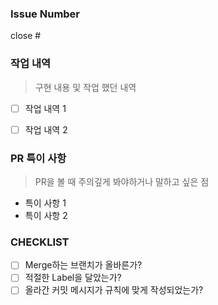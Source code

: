### Issue Number

close #


### 작업 내역

> 구현 내용 및 작업 했던 내역

- [ ] 작업 내역 1
- [ ] 작업 내역 2


### PR 특이 사항

> PR을 볼 때 주의깊게 봐야하거나 말하고 싶은 점

- 특이 사항 1
- 특이 사항 2

### CHECKLIST

- [ ] Merge하는 브랜치가 올바른가?
- [ ] 적절한 Label을 달았는가?
- [ ] 올라간 커밋 메시지가 규칙에 맞게 작성되었는가?
